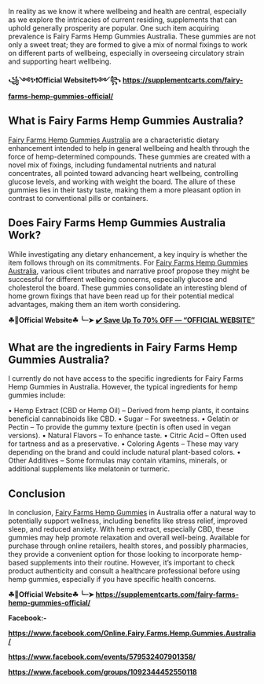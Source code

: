 In reality as we know it where wellbeing and health are central, especially as we explore the intricacies of current residing, supplements that can uphold generally prosperity are popular. One such item acquiring prevalence is Fairy Farms Hemp Gummies Australia. These gummies are not only a sweet treat; they are formed to give a mix of normal fixings to work on different parts of wellbeing, especially in overseeing circulatory strain and supporting heart wellbeing.

**꧁༺✨❗Official Website❗✨༻꧂**
**https://supplementcarts.com/fairy-farms-hemp-gummies-official/**

## What is Fairy Farms Hemp Gummies Australia?

[Fairy Farms Hemp Gummies Australia](https://www.facebook.com/Official.Serenity.Garden.CBD.Gummies/) are a characteristic dietary enhancement intended to help in general wellbeing and health through the force of hemp-determined compounds. These gummies are created with a novel mix of fixings, including fundamental nutrients and natural concentrates, all pointed toward advancing heart wellbeing, controlling glucose levels, and working with weight the board. The allure of these gummies lies in their tasty taste, making them a more pleasant option in contrast to conventional pills or containers.

## Does Fairy Farms Hemp Gummies Australia Work?

While investigating any dietary enhancement, a key inquiry is whether the item follows through on its commitments. For [Fairy Farms Hemp Gummies Australia](https://healthquerys.com/fairy-farms-hemp-gummies-australia/), various client tributes and narrative proof propose they might be successful for different wellbeing concerns, especially glucose and cholesterol the board. These gummies consolidate an interesting blend of home grown fixings that have been read up for their potential medical advantages, making them an item worth considering.

**☘📣Official Website☘ ╰┈➤ [✔️ Save Up To 70% OFF — “OFFICIAL WEBSITE”](https://supplementcarts.com/fairy-farms-hemp-gummies-official/)**

## What are the ingredients in Fairy Farms Hemp Gummies Australia?

I currently do not have access to the specific ingredients for Fairy Farms Hemp Gummies in Australia. However, the typical ingredients for hemp gummies include:

•	Hemp Extract (CBD or Hemp Oil) – Derived from hemp plants, it contains beneficial cannabinoids like CBD.
•	Sugar – For sweetness.
•	Gelatin or Pectin – To provide the gummy texture (pectin is often used in vegan versions).
•	Natural Flavors – To enhance taste.
•	Citric Acid – Often used for tartness and as a preservative.
•	Coloring Agents – These may vary depending on the brand and could include natural plant-based colors.
•	Other Additives – Some formulas may contain vitamins, minerals, or additional supplements like melatonin or turmeric.




## Conclusion 

In conclusion, [Fairy Farms Hemp Gummies](https://healthquerys.com/fairy-farms-hemp-gummies-australia/) in Australia offer a natural way to potentially support wellness, including benefits like stress relief, improved sleep, and reduced anxiety. With hemp extract, especially CBD, these gummies may help promote relaxation and overall well-being. Available for purchase through online retailers, health stores, and possibly pharmacies, they provide a convenient option for those looking to incorporate hemp-based supplements into their routine. However, it’s important to check product authenticity and consult a healthcare professional before using hemp gummies, especially if you have specific health concerns.

**☘📣Official Website☘ ╰┈➤ https://supplementcarts.com/fairy-farms-hemp-gummies-official/**

**Facebook:-**

**https://www.facebook.com/Online.Fairy.Farms.Hemp.Gummies.Australia/**

**https://www.facebook.com/events/579532407901358/**

**https://www.facebook.com/groups/1092344452550118**
